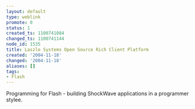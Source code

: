 ```yaml
---
layout: default
type: weblink
promote: 0
status: 1
created_ts: 1100741084
changed_ts: 1100741144
node_id: 1535
title: Laszlo Systems Open Source Rich Client Platform
created: '2004-11-18'
changed: '2004-11-18'
aliases: []
tags:
- Flash
---
```

Programming for Flash - building ShockWave applications in a programmer stylee.
